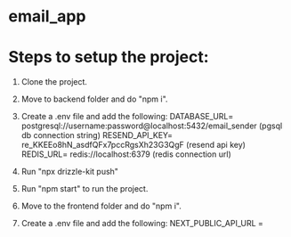# email_app

# Steps to setup the project:
1. Clone the project.
2. Move to backend folder and do "npm i".
3. Create a .env file and add the following:
    DATABASE_URL= postgresql://username:password@localhost:5432/email_sender (pgsql db connection string)
    RESEND_API_KEY= re_KKEEo8hN_asdfQFx7pccRgsXh23G3QgF (resend api key)
    REDIS_URL= redis://localhost:6379 (redis connection url)

4. Run "npx drizzle-kit push"
5. Run "npm start" to run the project.

6. Move to the frontend folder and do "npm i".
7. Create a .env file and add the following:
    NEXT_PUBLIC_API_URL = 
